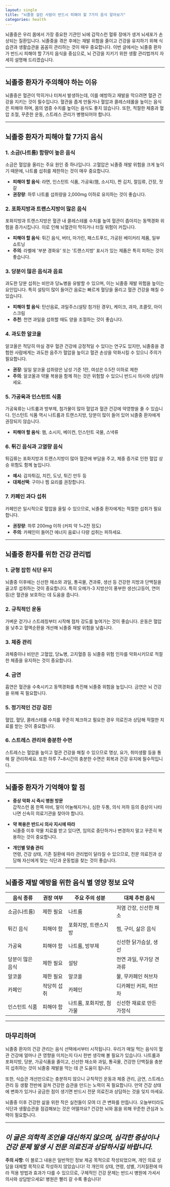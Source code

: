 ```yaml
---
layout: single
title: "뇌졸중 걸린 사람이 반드시 피해야 할 7가지 음식 알아보기"
categories: health
---
```

뇌졸중은 우리 몸에서 가장 중요한 기관인 뇌에 갑작스런 혈류 장애가 생겨 뇌세포가 손상되는 질환입니다. 뇌졸중을 겪은 후에는 재발 위험을 줄이고 건강을 유지하기 위해 식습관과 생활습관을 꼼꼼히 관리하는 것이 매우 중요합니다. 이번 글에서는 뇌졸중 환자가 반드시 피해야 할 7가지 음식을 중심으로, 뇌 건강을 지키기 위한 생활 관리법까지 자세히 설명해 드리겠습니다.

---

## 뇌졸중 환자가 주의해야 하는 이유

뇌졸중은 혈관이 막히거나 터져서 발생하는데, 이를 예방하고 재발을 막으려면 혈관 건강을 지키는 것이 필수입니다. 혈관을 좁게 만들거나 혈압과 콜레스테롤을 높이는 음식은 피해야 하며, 몸의 염증 수치를 높이는 음식도 좋지 않습니다. 또한, 적절한 체중과 혈압 조절, 꾸준한 운동, 스트레스 관리가 병행되어야 합니다.

---

## 뇌졸중 환자가 피해야 할 7가지 음식

### 1. 소금(나트륨) 함량이 높은 음식

소금은 혈압을 올리는 주요 원인 중 하나입니다. 고혈압은 뇌졸중 재발 위험을 크게 높이기 때문에, 나트륨 섭취를 제한하는 것이 매우 중요합니다.

- **피해야 할 음식**: 라면, 인스턴트 식품, 가공육(햄, 소시지), 짠 김치, 절임류, 간장, 젓갈
- **권장량**: 하루 나트륨 섭취량을 2,000mg 이하로 유지하는 것이 좋습니다.

### 2. 포화지방과 트랜스지방이 많은 음식

포화지방과 트랜스지방은 혈관 내 콜레스테롤 수치를 높여 혈관이 좁아지는 동맥경화 위험을 증가시킵니다. 이로 인해 뇌혈관이 막히거나 터질 위험이 커집니다.

- **피해야 할 음식**: 튀긴 음식, 버터, 마가린, 패스트푸드, 가공된 베이커리 제품, 일부 쇼트닝
- **주의**: 라벨에 '부분 경화유' 또는 '트랜스지방' 표시가 있는 제품은 특히 피하는 것이 좋습니다.

### 3. 당분이 많은 음식과 음료

과도한 당분 섭취는 비만과 당뇨병을 유발할 수 있으며, 이는 뇌졸중 재발 위험을 높이는 요인입니다. 특히 설탕이 많이 들어간 음료는 빠르게 혈당을 올리고 혈관 건강을 해칠 수 있습니다.

- **피해야 할 음식**: 탄산음료, 과일주스(설탕 첨가된 경우), 케이크, 과자, 초콜릿, 아이스크림
- **추천**: 천연 과일을 섭취할 때도 양을 조절하는 것이 좋습니다.

### 4. 과도한 알코올

알코올은 적당히 마실 경우 혈관 건강에 긍정적일 수 있다는 연구도 있지만, 뇌졸중을 경험한 사람에게는 과도한 음주가 혈압을 높이고 혈관 손상을 악화시킬 수 있으니 주의가 필요합니다.

- **권장**: 일일 알코올 섭취량은 남성 기준 1잔, 여성은 0.5잔 이하로 제한
- **주의**: 알코올과 약물 복용을 함께 하는 것은 위험할 수 있으니 반드시 의사와 상담하세요.

### 5. 가공육과 인스턴트 식품

가공육류는 나트륨과 방부제, 첨가물이 많아 혈압과 혈관 건강에 악영향을 줄 수 있습니다. 인스턴트 식품 역시 나트륨과 트랜스지방, 당분이 많이 들어 있어 뇌졸중 환자에게 권장되지 않습니다.

- **피해야 할 음식**: 햄, 소시지, 베이컨, 인스턴트 국물, 스낵류

### 6. 튀긴 음식과 고열량 음식

튀김류는 포화지방과 트랜스지방이 많아 혈관에 부담을 주고, 체중 증가로 인한 혈압 상승 위험도 함께 높입니다.

- **예시**: 감자튀김, 치킨, 도넛, 튀긴 만두 등
- **대체선택**: 구이나 찜 요리를 권장합니다.

### 7. 카페인 과다 섭취

카페인은 일시적으로 혈압을 올릴 수 있으므로, 뇌졸중 환자에게는 적절한 섭취가 필요합니다.

- **권장량**: 하루 200mg 이하 (커피 약 1~2잔 정도)
- **주의**: 카페인이 들어간 에너지 음료나 다량 섭취는 피하세요.

---

## 뇌졸중 환자를 위한 건강 관리법

### 1. 균형 잡힌 식단 유지

뇌졸중 이후에는 신선한 채소와 과일, 통곡물, 견과류, 생선 등 건강한 지방과 단백질을 골고루 섭취하는 것이 중요합니다. 특히 오메가-3 지방산이 풍부한 생선(고등어, 연어 등)은 혈관을 보호하는 데 도움을 줍니다.

### 2. 규칙적인 운동

가벼운 걷기나 스트레칭부터 시작해 점차 강도를 높여가는 것이 좋습니다. 운동은 혈압을 낮추고 혈액순환을 개선해 뇌졸중 재발 위험을 낮춥니다.

### 3. 체중 관리

과체중이나 비만은 고혈압, 당뇨병, 고지혈증 등 뇌졸중 위험 인자를 악화시키므로 적절한 체중을 유지하는 것이 중요합니다.

### 4. 금연

흡연은 혈관을 수축시키고 동맥경화를 촉진해 뇌졸중 위험을 높입니다. 금연은 뇌 건강을 위해 꼭 필요합니다.

### 5. 정기적인 건강 검진

혈압, 혈당, 콜레스테롤 수치를 꾸준히 체크하고 필요한 경우 의료진과 상담해 적절한 치료를 받는 것이 중요합니다.

### 6. 스트레스 관리와 충분한 수면

스트레스는 혈압을 높이고 혈관 건강을 해칠 수 있으므로 명상, 요가, 취미생활 등을 통해 잘 관리하세요. 또한 하루 7~8시간의 충분한 수면은 회복과 건강 유지에 필수적입니다.

---

## 뇌졸중 환자가 기억해야 할 점

- **증상 악화 시 즉시 병원 방문**  
  갑작스런 몸 한쪽 마비, 말이 어눌해지거나, 심한 두통, 의식 저하 등의 증상이 나타나면 신속히 의료기관을 찾아야 합니다.

- **약 복용은 반드시 의사 지시에 따라**  
  뇌졸중 이후 약물 치료를 받고 있다면, 임의로 중단하거나 변경하지 말고 꾸준히 복용하는 것이 중요합니다.

- **개인별 맞춤 관리**  
  연령, 건강 상태, 기존 질환에 따라 관리법이 달라질 수 있으므로, 전문 의료진과 상담해 자신에게 맞는 식단과 운동법을 찾는 것이 좋습니다.

---

## 뇌졸중 재발 예방을 위한 음식 별 영양 정보 요약

| 음식 종류           | 권장 여부      | 주요 주의 성분           | 대체 추천 음식                |
|-----------------|------------|---------------------|-------------------------|
| 소금(나트륨)       | 제한 필요     | 나트륨                 | 저염 간장, 신선한 채소          |
| 튀긴 음식          | 피해야 함     | 포화지방, 트랜스지방         | 찜, 구이, 삶은 음식             |
| 가공육             | 피해야 함     | 나트륨, 방부제             | 신선한 닭가슴살, 생선           |
| 당분이 많은 음식    | 제한 필요     | 설탕                   | 천연 과일, 무가당 견과류         |
| 알코올             | 제한 필요     | 알코올                 | 물, 무카페인 허브차             |
| 카페인             | 적당히 섭취   | 카페인                 | 디카페인 커피, 허브차           |
| 인스턴트 식품       | 피해야 함     | 나트륨, 포화지방, 첨가물       | 신선한 재료로 만든 가정식       |

---

## 마무리하며

뇌졸중 환자의 건강 관리는 음식 선택에서부터 시작됩니다. 우리가 매일 먹는 음식이 혈관 건강에 얼마나 큰 영향을 미치는지 다시 한번 생각해 볼 필요가 있습니다. 나트륨과 포화지방, 당분, 가공식품을 줄이고, 신선한 채소와 과일, 통곡물, 건강한 단백질을 충분히 섭취하는 것이 뇌졸중 재발을 막는 데 큰 도움이 됩니다.

또한, 식습관 개선만으로는 충분하지 않으니 규칙적인 운동과 체중 관리, 금연, 스트레스 관리 등 생활 전반에 걸쳐 건강한 습관을 만드는 노력이 꼭 필요합니다. 만약 건강 상태에 변화가 있거나 궁금한 점이 생기면 반드시 전문 의료진과 상담하는 것을 잊지 마세요.

뇌졸중 이후 건강한 삶을 위한 작은 실천들이 모여 더 큰 변화를 만듭니다. 오늘부터라도 식단과 생활습관을 점검해보는 것은 어떨까요? 건강한 뇌와 몸을 위해 꾸준한 관심과 노력이 필요합니다.

---

*이 글은 의학적 조언을 대신하지 않으며, 심각한 증상이나 건강 문제 발생 시 전문 의료진과 상담하시길 바랍니다.*
---

**주의 사항**: 이 블로그 내용은 일반적인 정보 제공 목적으로 작성되었으며, 개인 의료 상담을 대체할 목적으로 작성하지 않았습니다! 각 개인의 상태, 연령, 성별, 기저질환에 따라 적용 방법과 효과가 다를 수 있으므로, 구체적인 건강 문제는 반드시 병원에 가셔서 의사와 상담받으세요! 병원은 빨리 갈 수록 좋습니다!
